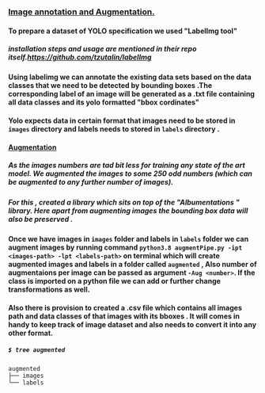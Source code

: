 ### <ins> Image annotation and Augmentation. </ins>

#### To prepare a dataset of YOLO specification we used "LabelImg tool" 
##### installation steps and usage are mentioned in their repo itself.https://github.com/tzutalin/labelImg

#### Using labelimg we can annotate the existing data sets based on the data classes that we need to be detected by bounding boxes .The corresponding label of an image will be generated as a .txt file containing all data classes and its yolo formatted "bbox cordinates"
#### Yolo expects data in certain format that images need to be stored in `images` directory and labels needs to stored in `labels` directory .

#### <ins> Augmentation </ins>
 
##### As the images numbers are tad bit less for training any state of the art model. We augmented the images to some 250 odd numbers (which can be augmented to any further number of images).

#####     For this , created a library which sits on top of the "Albumentations " library. Here apart from augmenting images the bounding box data will also be preserved . 

#### Once we have images in `images` folder and labels in `labels` folder we can augment images by     running command `python3.8 augmentPipe.py -ipt <images-path> -lpt <labels-path>` on terminal which will create augmented images and labels in a folder called `augmented` , Also number of augmentaions per image can be passed as argument `-Aug <number>`. If the class is imported on a python file we can add or further change transformations as well.

#### Also there is provision to created a .csv file which contains all images path and data classes of that images with its bboxes . It will comes in handy to keep track of image dataset and also needs to convert it into any other format.

##### ```$ tree augmented```
```
augmented
├── images
└── labels
```


